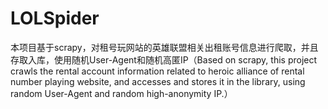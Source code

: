# LOLSpider
本项目基于scrapy，对租号玩网站的英雄联盟相关出租账号信息进行爬取，并且存取入库，使用随机User-Agent和随机高匿IP（Based on scrapy, this project crawls the rental account information related to heroic alliance of rental number playing website, and accesses and stores it in the library, using random User-Agent and random high-anonymity IP.）
